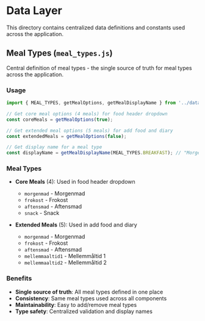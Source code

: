# Data Layer

This directory contains centralized data definitions and constants used across the application.

## Meal Types (`meal_types.js`)

Central definition of meal types - the single source of truth for meal types across the application.

### Usage

```javascript
import { MEAL_TYPES, getMealOptions, getMealDisplayName } from '../data/meal_types.js';

// Get core meal options (4 meals) for food header dropdown
const coreMeals = getMealOptions(true);

// Get extended meal options (5 meals) for add food and diary
const extendedMeals = getMealOptions(false);

// Get display name for a meal type
const displayName = getMealDisplayName(MEAL_TYPES.BREAKFAST); // "Morgenmad"
```

### Meal Types

- **Core Meals** (4): Used in food header dropdown
  - `morgenmad` - Morgenmad
  - `frokost` - Frokost  
  - `aftensmad` - Aftensmad
  - `snack` - Snack

- **Extended Meals** (5): Used in add food and diary
  - `morgenmad` - Morgenmad
  - `frokost` - Frokost
  - `aftensmad` - Aftensmad
  - `mellemmaaltid1` - Mellemmåltid 1
  - `mellemmaaltid2` - Mellemmåltid 2

### Benefits

- **Single source of truth**: All meal types defined in one place
- **Consistency**: Same meal types used across all components
- **Maintainability**: Easy to add/remove meal types
- **Type safety**: Centralized validation and display names
